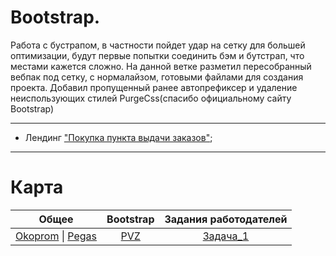 # Bootstrap. <a name="bootstrap"></a>
Работа с бустрапом, в частности пойдет удар на сетку для большей оптимизации, будут первые попытки соединить бэм и бутстрап, что местами кажется сложно.
На данной ветке разметил пересобранный вебпак под сетку, с нормалайзом, готовыми файлами для создания проекта. Добавил пропущенный ранее автопрефиксер и удаление неиспользующих стилей PurgeCss(спасибо официальному сайту Bootstrap)
____


- Лендинг ["Покупка пункта выдачи заказов"](https://github.com/Hiagar11/Bootstrap/tree/First_project#title);


____

# Карта 
| Общее | Bootstrap | Задания работодателей |
|:-----:|:---------:|:---------------------:|
|[Okoprom](https://github.com/Hiagar11/SandBox_Traning/tree/Okoprom#title) &#124; [Pegas](https://github.com/Hiagar11/SandBox_Traning/tree/PegasTaxi_Landing#title)|[PVZ](https://github.com/Hiagar11/Bootstrap/tree/First_project#title)|[Задача_1](https://github.com/Hiagar11/Task_for_work)|
